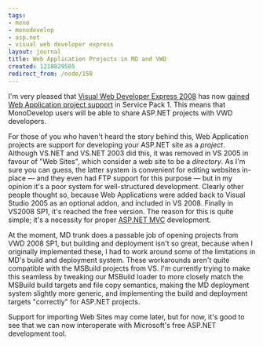 ```yaml
---
tags:
- mono
- monodevelop
- asp.net
- visual web developer express
layout: journal
title: Web Application Projects in MD and VWD
created: 1218829505
redirect_from: /node/158
---
```

I'm very pleased that <a href="http://www.microsoft.com/express/vwd/">Visual Web Developer Express 2008</a> has now <a href="http://blogs.msdn.com/webdevtools/archive/2008/05/12/visual-studio-2008-sp1-beta.aspx">gained Web Application project support</a> in Service Pack 1. This means that MonoDevelop users will be able to share ASP.NET projects with VWD developers.<!--break-->

For those of you who haven't heard the story behind this, Web Application projects are support for developing your ASP.NET site as a <em>project</em>. Although VS.NET and VS.NET 2003 did this, it was removed in VS 2005 in favour of "Web Sites", which consider a web site to be a <em>directory</em>. As I'm sure you can guess, the latter system is convenient for editing websites in-place &mdash; and they even had FTP support for this purpose &mdash; but in my opinion it's a poor system for well-structured development. Clearly other people thought so, because Web Applications were added back to Visual Studio 2005 as an optional addon, and included in VS 2008. Finally in VS2008 SP1, it's reached the free version. The reason for this is quite simple; it's a necessity for proper <a href="http://www.asp.net/mvc/">ASP.NET MVC</a> development.

At the moment, MD trunk does a passable job of opening projects from VWD 2008 SP1, but building and deployment isn't so great, because when I originally implemented these, I had to work around some of the limitations in MD's build and deployment system. These workarounds aren't quite compatible with the MSBuild projects from VS. I'm currently trying to make this seamless by tweaking our MSBuild loader to more closely match the MSBuild build targets and file copy semantics, making the MD deployment system slightly more generic, and implementing the build and deployment targets "correctly" for ASP.NET projects.

Support for importing Web Sites may come later, but for now, it's good to see that we can now interoperate with Microsoft's free ASP.NET development tool.